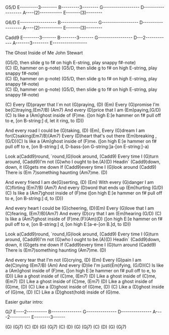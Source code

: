 G5/D
E---------3--------
B---------3--------
G------------------
D------------------
A----(2)-----------
E-------(3)--------

G6/D
E------------------
B------------------
G------------------
D------------------
A----(2)-----------
E-------(3)--------

Cadd9
E--------3-------
B--------3-------
G-----------------
D---2------------
A-------3--------
E-----------------


The Ghost Inside of Me     John Stewart

(G5/D, then slide g to f# on high E-string, play snappy f#-note)  
(C) (D, hammer on g-note)
(G5/D, then slide g to f# on high E-string, play snappy f#-note)  
(C) (D, hammer on g-note)
(G5/D, then slide g to f# on high E-string, play snappy f#-note)  
(C) (D, hammer on g-note)
(G5/D, then slide g to f# on high E-string, play snappy f#-note)

(C) Every (D)prayer that I´m not (G)praying, (D) (Em)
Every (G)promise I'm be(C)traying,(Em7/B) (Am7)
And every (D)price that I am (Em)paying,(G/D) (C)
Is like a (Am)ghost inside of (F)me.
([on high E:]e hammer on f# pull off to e, [on B-string:] d, let it ring, to
(D))

And every road I could be (G)taking, (D) (Em),
Every (G)dream I am for(C)saking(Em7/B)(Am7)
Every (D)heart that's out there (Em)breaking ,(G/D)(C)
Is like a (Am)ghost inside of (F)me.
([on high E:]e hammer on f# pull off to e, [on B-string:] d, 
D-bass-[on G-string:]a-[on E-string:]-a)

Look a(Cadd9)round, ´round,(G)look around,
(Cadd9) Every time I (G)turn around,
(Cadd9)I'm not (G)who I ought to be.(A)(D)
Headin´ (Cadd9)down, down, it (G)gets me down
If (Cadd9)every time I (G)look around
(Cadd9) There is (Em 7)something haunting (Am7)me. (D)

And every friend I am de(G)serting, (D) (Em)
With every (G)danger I am (C)flirting (Em7/B) (Am7)
And every (D)word that ends up (Em)hurting (G/D) (C)
Is like a (Am7)ghost inside of (F)me
([on high E:]e hammer on f# pull off to e, [on B-string:] d, to (D))

And every heart I could be (G)cheering, (D)(Em)
Every (G)love that I am (C)fearing, (Em7/B)(Am7)
And every (D)cry that I am (Em)hearing (G/D) (C)
Is like a (Am7)ghost inside of (F)me.(F)(Am)(D)
([on high E:]e hammer on f# pull off to e, [on B-string:] d, 
[on high E:]a-e-[on B.]d, to (D))

Look a(Cadd9)round, ´round,(G)look around,
(Cadd9) Every time I (G)turn around,
(Cadd9)I'm not (G)who I ought to be.(A)(D)
Headin´ (Cadd9)down, down, it (G)gets me down
If (Cadd9)every time I (G)turn around
(Cadd9) There is (Em7)something haunting (Am7)me. (D)

And every tear that I'm not (G)crying, (D) (Em)
Every (G)pain I am de(C)nying (Em7/B) (Am)
And every (D)lie I'm justi(Em)fying, (G/D)(C)
Is like a (Am)ghost inside of (F)me,
([on high E:]e hammer on f# pull off to e, to (D))
Like a ghost inside of (C)me, (Em7) (D)
Like a ghost inside of (C)me, (Em7) (D)
Like a ghost inside of (C)me, (Em7) (D)
Like a ghost inside of (G)me, (D) (C)
Like a (D)ghost inside of (G)me, (D) (C)
Like a (D)ghost inside of (G)me, (D) (C)
Like a (D)ghost(hold) inside of (G)me.


Easier guitar intro:

Gj7
E----2----------
B---------------
G---------------
D---------------
A----2----------
E--------3------

(G)  (Gj7)   (C)  (D)
(G)  (Gj7)   (C)  (D)
(G)  (Gj7)   (C)  (D)
(G)  (Gj7)

